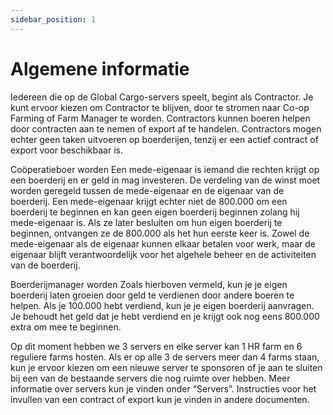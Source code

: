 ```yaml
---
sidebar_position: 1
---
```


# Algemene informatie

Iedereen die op de Global Cargo-servers speelt, begint als Contractor.
Je kunt ervoor kiezen om Contractor te blijven, door te stromen naar Co-op Farming of Farm Manager te worden.
Contractors kunnen boeren helpen door contracten aan te nemen of export af te handelen.
Contractors mogen echter geen taken uitvoeren op boerderijen, tenzij er een actief contract of export voor beschikbaar is.

Coöperatieboer worden
Een mede-eigenaar is iemand die rechten krijgt op een boerderij en er geld in mag investeren.
De verdeling van de winst moet worden geregeld tussen de mede-eigenaar en de eigenaar van de boerderij.
Een mede-eigenaar krijgt echter niet de 800.000 om een boerderij te beginnen en kan geen eigen boerderij beginnen zolang hij mede-eigenaar is.
Als ze later besluiten om hun eigen boerderij te beginnen, ontvangen ze de 800.000 als het hun eerste keer is.
Zowel de mede-eigenaar als de eigenaar kunnen elkaar betalen voor werk, maar de eigenaar blijft verantwoordelijk voor het algehele beheer en de activiteiten van de boerderij.

Boerderijmanager worden
Zoals hierboven vermeld, kun je je eigen boerderij laten groeien door geld te verdienen door andere boeren te helpen.
Als je 100.000 hebt verdiend, kun je je eigen boerderij aanvragen.
Je behoudt het geld dat je hebt verdiend en je krijgt ook nog eens 800.000 extra om mee te beginnen.

Op dit moment hebben we 3 servers en elke server kan 1 HR farm en 6 reguliere farms hosten.
Als er op alle 3 de servers meer dan 4 farms staan, kun je ervoor kiezen om een nieuwe server te sponsoren of je aan te sluiten bij een van de bestaande servers die nog ruimte over hebben.
Meer informatie over servers kun je vinden onder “Servers”.
Instructies voor het invullen van een contract of export kun je vinden in andere documenten.
